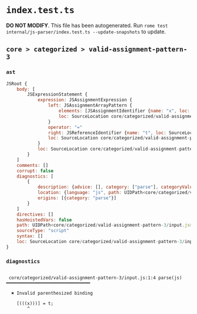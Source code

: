 # `index.test.ts`

**DO NOT MODIFY**. This file has been autogenerated. Run `rome test internal/js-parser/index.test.ts --update-snapshots` to update.

## `core > categorized > valid-assignment-pattern-3`

### `ast`

```javascript
JSRoot {
	body: [
		JSExpressionStatement {
			expression: JSAssignmentExpression {
				left: JSAssignmentArrayPattern {
					elements: [JSAssignmentIdentifier {name: "x", loc: SourceLocation core/categorized/valid-assignment-pattern-3/input.js 1:4-1:5 (x)}]
					loc: SourceLocation core/categorized/valid-assignment-pattern-3/input.js 1:0-1:9
				}
				operator: "="
				right: JSReferenceIdentifier {name: "t", loc: SourceLocation core/categorized/valid-assignment-pattern-3/input.js 1:12-1:13 (t)}
				loc: SourceLocation core/categorized/valid-assignment-pattern-3/input.js 1:0-1:13
			}
			loc: SourceLocation core/categorized/valid-assignment-pattern-3/input.js 1:0-1:14
		}
	]
	comments: []
	corrupt: false
	diagnostics: [
		{
			description: {advice: [], category: ["parse"], categoryValue: "js", message: RAW_MARKUP {value: "Invalid parenthesized binding"}}
			location: {language: "js", path: UIDPath<core/categorized/valid-assignment-pattern-3/input.js>, end: Position 1:5, start: Position 1:4}
			origins: [{category: "parse"}]
		}
	]
	directives: []
	hasHoistedVars: false
	path: UIDPath<core/categorized/valid-assignment-pattern-3/input.js>
	sourceType: "script"
	syntax: []
	loc: SourceLocation core/categorized/valid-assignment-pattern-3/input.js 1:0-1:14
}
```

### `diagnostics`

```

 core/categorized/valid-assignment-pattern-3/input.js:1:4 parse(js) ━━━━━━━━━━━━━━━━━━━━━━━━━━━━━━━━

  ✖ Invalid parenthesized binding

    [(((x)))] = t;
        ^


```
